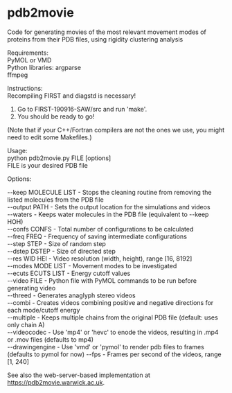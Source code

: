 # pdb2movie
Code for generating movies of the most relevant movement modes of proteins from their PDB files, using rigidity clustering analysis


Requirements:     
PyMOL or VMD     
Python libraries: argparse     
ffmpeg   

Instructions:      
Recompiling FIRST and diagstd is necessary!
1) Go to FIRST-190916-SAW/src and run 'make'.
2) You should be ready to go! 

(Note that if your C++/Fortran compilers are not the ones we use, you might need to edit some Makefiles.)   

Usage:     
python pdb2movie.py FILE [options]    
FILE is your desired PDB file    

Options:     

--keep MOLECULE LIST - Stops the cleaning routine from removing the listed molecules from the PDB file     
--output PATH        - Sets the output location for the simulations and videos    
--waters             - Keeps water molecules in the PDB file (equivalent to --keep HOH)     
--confs CONFS        - Total number of configurations to be calculated     
--freq FREQ          - Frequency of saving intermediate configurations        
--step STEP          - Size of random step       
--dstep DSTEP        - Size of directed step        
--res WID HEI        - Video resolution (width, height), range [16, 8192]     
--modes MODE LIST    - Movement modes to be investigated           
--ecuts ECUTS LIST   - Energy cutoff values        
--video FILE         - Python file with PyMOL commands to be run before generating video            
--threed             - Generates anaglyph stereo videos     
--combi              - Creates videos combining positive and negative directions for each mode/cutoff energy      
--multiple           - Keeps multiple chains from the original PDB file (default: uses only chain A)   
--videocodec         - Use 'mp4' or 'hevc' to enode the videos, resulting in .mp4 or .mov files (defaults to mp4)     
--drawingengine      - Use 'vmd' or 'pymol' to render pdb files to frames (defaults to pymol for now) 
--fps                - Frames per second of the videos, range [1, 240] 

See also the web-server-based implementation at https://pdb2movie.warwick.ac.uk.
